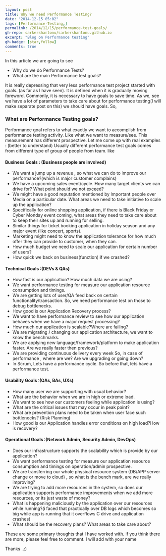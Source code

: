 ```yaml
---
layout: post
title: Why we need Performance Testing? 
date: "2014-12-15 05:02"
tags: [Performance-Testing,]
permalink: /2014/12/15/performance-test-goals/
gh-repo: sarkershantonu/sarkershantonu.github.io
excerpt: "Blog on Performance testing"
gh-badge: [star,follow]
comments: true
---
```

In this article we are going to see 
- Why do we do Performance Tests? 
- What are the main Performance test goals?

It is really depressing that very less performance test project started with goals. (as far as I have seen). It is defined when it is gradually moving foreword. Commonly, it is necessary to have goals to save time. As we, see we have a lot of parameters to take care about for performance testing(I will make separate post on this) we should have goals. So, 

### What are Performance Testing goals? 
Performance goal refers to what exactly we want to accomplish from performance testing activity. Like what we want to measure/see. This measurement has different prospective. Let me come up with real examples : (better to understand)
Usually different performance test goals comes from different type of group of people from team. like 

#### Business Goals : (Business people are involved)
- We want a jump up a revenue , so what we can do to improve our performance?(which is major customer complains)
- We have a upcoming sales event/cycle. How many target clients we can drive for? What point should we not exceed?
- We might have a good reputation mentioned by Important people over Media on a particular date. What areas we need to take initiative to scale up the application?
- Specifically for online shopping application, if there is Black Friday or Cyber Monday event coming,  what areas they need to take care about to keep their sites up and running for selling.
- Similar things for ticket booking application in holiday season and any major event (like concert, sports).
- Marketing might need to know the application tolerance for how much offer they can provide to customer, when they can.
- How much budget we need to scale our application for certain number of users? 
- How quick we back on business(function) if we crashed?
 
 
#### Technical Goals :(DEVs & QAs)
- How fast is our application? How much data we are using?
- We want performance testing for measure our application resource consumption and timings.
- We are getting lots of user/QA feed back on certain functionality/transaction. So, we need performance test on those to debug bottlenecks. 
- How good is our Application Recovery process?
- We want to have performance review to see how our application behaves when we have a major request processing?
- How much our application is scalable?Where are failing?
- We are migrating / changing our application architecture, we want to know the benchmarks.
- We are applying new language/framework/platform to make application faster. Are we really faster then previous?
- We are providing continuous delivery every week So, in case of performance , where are we? Are we upgrading or going down?
- In Scrum, Lets have a performance cycle. So before that, lets have a performance test. 
 
 
#### Usability Goals :(QAs, BAs, UXs)
- How many user we are supporting with usual behavior? 
- What are the behavior when we are in high or extreme load.
- We want to see how our customers feeling while application is using?
- What are the critical issues that may occur in peak point?
- What are prevention plans need to be taken when user face such bottlenecks? (Risk Planning)
- How good is our Application handles error conditions on high load?How is recovery?
 
 
#### Operational Goals :(Network Admin, Security Admin, DevOps)
- Does our infrastructure supports the scalability which is provide by our application?
- We want performance testing for measure our application resource consumption and timings on operation/admin prospective.
- We are transferring our whole physical resource system (DB/APP server change or move to cloud) , so what is the bench mark, are we really improving?
- We are trying to add more resources in the system, so does our application supports performance improvements when we add more resources, or its just waste of money?
- What is happening maliciously by the application over our resources while running?(i faced that practically over DB logs which becomes so big while app is running that it overflows C drive and application crashes)
- What should be the recovery plans? What areas to take care about? 
 
These are some primary thoughts that I have worked with.  If you think there are more, please feel free to comment. I will add with your name
 
Thanks ..:)
 
 
